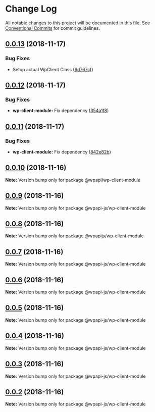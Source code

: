# Change Log

All notable changes to this project will be documented in this file.
See [Conventional Commits](https://conventionalcommits.org) for commit guidelines.

<a name="0.0.13"></a>
## [0.0.13](https://github.com/droyer/wpapi-test/compare/v0.0.12...v0.0.13) (2018-11-17)


### Bug Fixes

* Setup actual WpClient Class ([6d767cf](https://github.com/droyer/wpapi-test/commit/6d767cf))




<a name="0.0.12"></a>
## [0.0.12](https://github.com/droyer/wpapi-test/compare/v0.0.11...v0.0.12) (2018-11-17)


### Bug Fixes

* **wp-client-module:** Fix dependency ([354a1f8](https://github.com/droyer/wpapi-test/commit/354a1f8))




<a name="0.0.11"></a>
## [0.0.11](https://github.com/droyer/wpapi-test/compare/v0.0.10...v0.0.11) (2018-11-17)


### Bug Fixes

* **wp-client-module:** Fix dependency ([842e82b](https://github.com/droyer/wpapi-test/commit/842e82b))




<a name="0.0.10"></a>
## [0.0.10](https://github.com/droyer/wpapi-test/compare/v0.0.9...v0.0.10) (2018-11-16)




**Note:** Version bump only for package @wpapi/wp-client-module

<a name="0.0.9"></a>
## [0.0.9](https://github.com/droyer/wpapi-test/compare/v0.0.8...v0.0.9) (2018-11-16)




**Note:** Version bump only for package @wpapi-js/wp-client-module

<a name="0.0.8"></a>
## [0.0.8](https://github.com/droyer/wpapi-test/compare/v0.0.7...v0.0.8) (2018-11-16)




**Note:** Version bump only for package @wpapijs/wp-client-module

<a name="0.0.7"></a>
## [0.0.7](https://github.com/droyer/wpapi-test/compare/v0.0.6...v0.0.7) (2018-11-16)




**Note:** Version bump only for package @wpapi-js/wp-client-module

<a name="0.0.6"></a>
## [0.0.6](https://github.com/davidroyer/wpapi-test/compare/v0.0.5...v0.0.6) (2018-11-16)




**Note:** Version bump only for package @wpapi-js/wp-client-module

<a name="0.0.5"></a>
## [0.0.5](https://github.com/davidroyer/wpapi-test/compare/v0.0.4...v0.0.5) (2018-11-16)




**Note:** Version bump only for package @wpapi-js/wp-client-module

<a name="0.0.4"></a>
## [0.0.4](https://github.com/davidroyer/wpapi-test/compare/v0.0.3...v0.0.4) (2018-11-16)




**Note:** Version bump only for package @wpapi-js/wp-client-module

<a name="0.0.3"></a>
## [0.0.3](/compare/v0.0.2...v0.0.3) (2018-11-16)




**Note:** Version bump only for package @wpapi-js/wp-client-module

<a name="0.0.2"></a>
## [0.0.2](/compare/v0.0.1...v0.0.2) (2018-11-16)




**Note:** Version bump only for package @wpapi-js/wp-client-module

